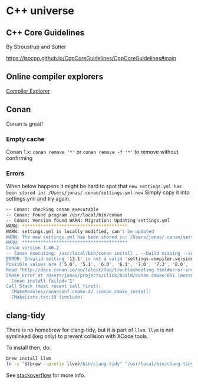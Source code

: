 
# C++ universe

## C++ Core Guidelines

By Stroustrup and Sutter

https://isocpp.github.io/CppCoreGuidelines/CppCoreGuidelines#main

## Online compiler explorers

[Compiler Explorer](https://godbolt.org/)

## Conan

Conan is great!

### Empty cache

Conan 1.x: `conan remove '*'` or `conan remove -f '*'` to remove without confirming

### Errors

When below happens it might be hard to spot that `new settings.yml has been stored in: /Users/jonas/.conan/settings.yml.new`
Simply copy it into settings.yml and try again.

```bash
-- Conan: checking conan executable
-- Conan: Found program /usr/local/bin/conan
-- Conan: Version found WARN: Migration: Updating settings.yml
WARN: ****************************************
WARN: settings.yml is locally modified, can't be updated
WARN: The new settings.yml has been stored in: /Users/jonas/.conan/settings.yml.new
WARN: ****************************************
Conan version 1.46.2
-- Conan executing: /usr/local/bin/conan install . --build missing --settings build_type=Release --settings compiler=apple-clang --settings compiler.version=13.1 --settings compiler.libcxx=libc++
ERROR: Invalid setting '13.1' is not a valid 'settings.compiler.version' value.
Possible values are ['5.0', '5.1', '6.0', '6.1', '7.0', '7.3', '8.0', '8.1', '9.0', '9.1', '10.0', '11.0', '12.0', '13.0']
Read "http://docs.conan.io/en/latest/faq/troubleshooting.html#error-invalid-setting"
CMake Error at /Users/jonas/projects/click/build/conan.cmake:651 (message):
  Conan install failed='1'
Call Stack (most recent call first):
  CMakeModules/conanconf.cmake:47 (conan_cmake_install)
  CMakeLists.txt:19 (include)
```

## clang-tidy

There is no homebrew for clang-tidy, but it is part of `llvm`. `llvm` is not symlinked (keg only) to prevent collision with XCode tools.

To install then, do:

```bash
brew install llvm
ln -s "$(brew --prefix llvm)/bin/clang-tidy" "/usr/local/bin/clang-tidy"
```

See [stackoverflow](https://stackoverflow.com/questions/53111082/how-to-install-clang-tidy-on-macos) for more info.

